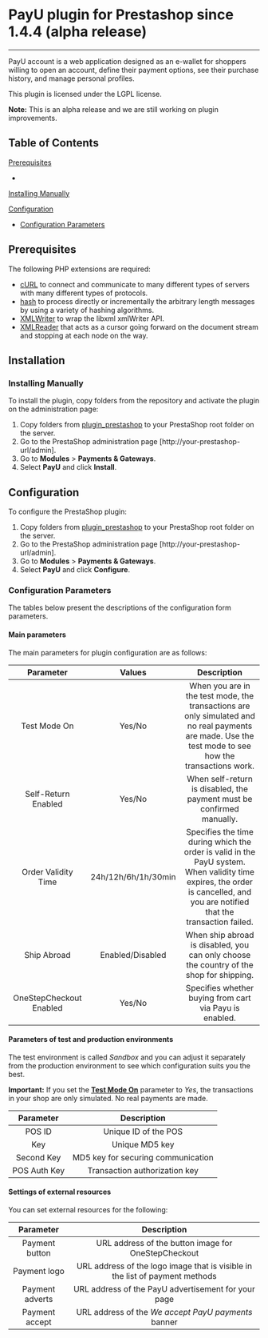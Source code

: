 # PayU plugin for Prestashop since 1.4.4  (alpha release)
-------
PayU account is a web application designed as an e-wallet for shoppers willing to open an account, 
define their payment options, see their purchase history, and manage personal profiles.

This plugin is licensed under the LGPL license.

**Note:** This is an alpha release and we are still working on plugin improvements.

## Table of Contents

[Prerequisites][1] <br />
<!--[Installation][2]-->
 * 
[Installing Manually][2.1]

<!--* [Installing from admin page][2.2]-->

[Configuration][3]
* [Configuration Parameters][3.1]


## Prerequisites

The following PHP extensions are required:

* [cURL][ext2] to connect and communicate to many different types of servers with many different types of protocols.
* [hash][ext3] to process directly or incrementally the arbitrary length messages by using a variety of hashing algorithms.
* [XMLWriter][ext4] to wrap the libxml xmlWriter API.
* [XMLReader][ext5] that acts as a cursor going forward on the document stream and stopping at each node on the way.

## Installation

<!--There are two ways in which you can install the plugin:

* [manual installation][2.1] by copying and pasting folders from the repository
* [installation from the admin page][2.2]

See the sections below to find out about steps for each of the procedures.-->

### Installing Manually

To install the plugin, copy folders from the repository and activate the plugin on the administration page:

1. Copy folders from [plugin_prestashop][ext1] to your PrestaShop root folder on the server.
2. Go to the PrestaShop administration page [http://your-prestashop-url/admin].
3. Go to **Modules** > **Payments & Gateways**.
4. Select **PayU** and click **Install**.


<!--### Installing from the administration page

PrestaShop allows you to install the plugin from the administration page. -->


## Configuration

To configure the PrestaShop plugin:

1. Copy folders from [plugin_prestashop][ext1] to your PrestaShop root folder on the server.
2. Go to the PrestaShop administration page [http://your-prestashop-url/admin].
3. Go to **Modules** > **Payments & Gateways**.
4. Select **PayU** and click **Configure**.

### Configuration Parameters

The tables below present the descriptions of the configuration form parameters.

#### Main parameters

The main parameters for plugin configuration are as follows:

| Parameter | Values | Description | 
|:---------:|:------:|:-----------:|
|Test Mode On|Yes/No|When you are in the test mode, the transactions are only simulated and no real payments are made. Use the test mode to see how the transactions work.|
|Self-Return Enabled|Yes/No|When self-return is disabled, the payment must be confirmed manually.|
|Order Validity Time|24h/12h/6h/1h/30min|Specifies the time during which the order is valid in the PayU system. When validity time expires, the order is cancelled, and you are notified that the transaction failed.|
|Ship Abroad|Enabled/Disabled|When ship abroad is disabled, you can only choose the country of the shop for shipping.|
|OneStepCheckout Enabled|Yes/No|Specifies whether buying from cart via Payu is enabled.|

#### Parameters of test and production environments

The test environment is called *Sandbox* and you can adjust it separately from the production environment to see which configuration suits you the best.
<!--To check the values of the parameters below, go to **Administration Panel** > **My shops** > **Your shop** > **POS** and click the name of a given POS.
-->
**Important:** If you set the [**Test Mode On**][3.1.1] parameter to *Yes*, the transactions in your shop are only simulated. No real payments are made.

| Parameter | Description | 
|:---------:|:-----------:|
|POS ID|Unique ID of the POS|
|Key|Unique MD5 key
|Second Key| MD5 key for securing communication|
|POS Auth Key|Transaction authorization key|

#### Settings of external resources

You can set external resources for the following:

| Parameter |Description | 
|:---------:|:-----------:|
|Payment button|URL address of the button image for OneStepCheckout|
|Payment logo|URL address of the logo image that is visible in the list of payment methods|
|Payment adverts|URL address of the PayU advertisement for your page|
|Payment accept|URL address of the *We accept PayU payments* banner|

<!--LINKS-->

<!--topic urls:-->

[1]: https://github.com/PayU/plugin_prestashop#prerequisites
[2]: https://github.com/PayU/plugin_prestashop#installation
[2.1]: https://github.com/PayU/plugin_prestashop#installing-manually
[2.2]: https://github.com/PayU/plugin_prestashop#installing-from-admin-page
[3]: https://github.com/PayU/plugin_prestashop#configuration
[3.1]: https://github.com/PayU/plugin_prestashop#configuration-parameters
[3.1.1]: https://github.com/PayU/plugin_prestashop#main-parameters
[3.1.2]: https://github.com/PayU/plugin_prestashop#parameters-of-production-and-test-environments
[3.1.3]: https://github.com/PayU/plugin_prestashop#settings-of-external-resources


<!--external links:-->

[ext1]: https://github.com/PayU/plugin_prestashop
[ext2]: http://php.net/manual/en/book.curl.php
[ext3]: http://php.net/manual/en/book.hash.php
[ext4]: http://php.net/manual/en/book.xmlwriter.php
[ext5]: http://php.net/manual/en/book.xmlreader.php

<!--images:-->